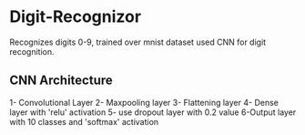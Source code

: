 # Digit-Recognizor
Recognizes digits 0-9, trained over mnist dataset
used CNN for digit recognition.
## CNN Architecture
1- Convolutional Layer
2- Maxpooling layer
3- Flattening layer
4- Dense layer with 'relu' activation
5- use dropout layer with 0.2 value
6-Output layer with 10 classes and 'softmax' activation
